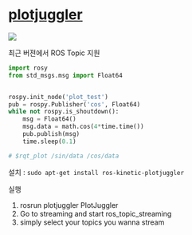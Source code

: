 # [plotjuggler](http://wiki.ros.org/plotjuggler)

![](https://facontidavide.github.io/PlotJuggler/images/PlotJuggler_terms.png)

최근 버젼에서 ROS Topic 지원 

```python
import rosy
from std_msgs.msg import Float64


rospy.init_node('plot_test')
pub = rospy.Publisher('cos', Float64)
while not rospy.is_shoutdown():
    msg = Float64()
    msg.data = math.cos(4*time.time())
    pub.publish(msg)
    time.sleep(0.1)

# $rqt_plot /sin/data /cos/data
```


설치 : `sudo apt-get install ros-kinetic-plotjuggler`

실행 
1. rosrun plotjuggler PlotJuggler
2. Go to streaming and start ros_topic_streaming
3. simply select your topics you wanna stream